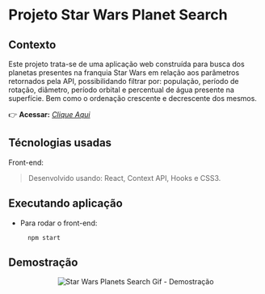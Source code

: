 # Projeto Star Wars Planet Search

## Contexto
Este projeto trata-se de uma aplicação web construída para busca dos planetas presentes na franquia Star Wars em relação aos parâmetros retornados pela API, possibilidando filtrar por: população, período de rotação, diâmetro, período orbital e percentual de água presente na superfície. Bem como o ordenação crescente e decrescente dos mesmos.

:point_right: **Acessar:** _[Clique Aqui](https://starwars-planets-search-alpha.vercel.app)_

## Técnologias usadas

Front-end:
> Desenvolvido usando: React, Context API, Hooks e CSS3.

## Executando aplicação

* Para rodar o front-end:

  ```
    npm start
  ```

## Demostração
<p align="center">
  <img src="https://github.com/guilherme-ac-fernandes/starwars-planets-search/blob/main/starwars-planets-search.gif" alt="Star Wars Planets Search Gif - Demostração"/>
</p>
